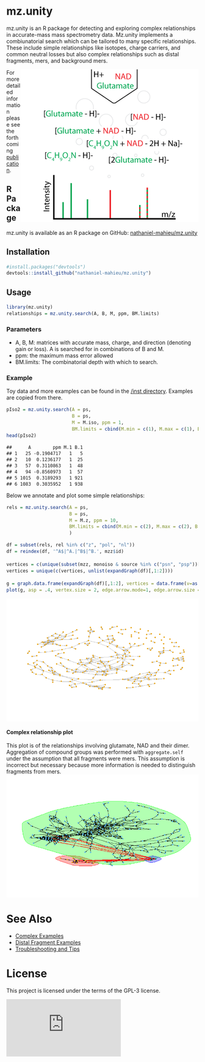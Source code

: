 # mz.unity
mz.unity is an R package for detecting and exploring complex relationships in accurate-mass mass spectrometry data.  Mz.unity implements a combiunatorial search which can be tailored to many specific relationships.  These include simple relationships like isotopes, charge carriers, and common neutral losses but also complex relationships such as distal fragments, mers, and background mers.  

<img src="signals-with-atoms-of-others.png" title="plot of chunk unnamed-chunk-22" style="float: right; margin: auto;" />

For more detailed information please see the forthcoming [publication](#).

## R Package
mz.unity is available as an R package on GitHub: [nathaniel-mahieu/mz.unity](https://github.com/nathaniel-mahieu/mz.unity)

## Installation
```r
#install.packages("devtools")
devtools::install_github("nathaniel-mahieu/mz.unity")
```

## Usage
```r
library(mz.unity)
relationships = mz.unity.search(A, B, M, ppm, BM.limits)
```

### Parameters
* A, B, M: matrices with accurate mass, charge, and direction (denoting gain or loss).  A is searched for in combinations of B and M.
* ppm: the maximum mass error allowed
* BM.limits: The combinatorial depth with which to search.

### Example
Toy data and more examples can be found in the [/inst directory](/inst/). Examples are copied from there.

```r
pIso2 = mz.unity.search(A = ps, 
                        B = ps, 
                        M = M.iso, ppm = 1, 
                        BM.limits = cbind(M.min = c(1), M.max = c(1), B.n = c(1)))
head(pIso2)
```

```
##      A        ppm M.1 B.1
## 1   25 -0.1904717   1   5
## 2   10  0.1236177   1  25
## 3   57  0.3110863   1  48
## 4   94 -0.8560973   1  57
## 5 1015  0.3189293   1 921
## 6 1083  0.3035952   1 938
```

Below we annotate and plot some simple relationships:

```r
rels = mz.unity.search(A = ps, 
                       B = ps, 
                       M = M.z, ppm = 10, 
                       BM.limits = cbind(M.min = c(2), M.max = c(2), B.n = c(1))
                       )
```

```r
df = subset(rels, rel %in% c("z", "pol", "nl"))
df = reindex(df, '^A$|^A.|^B$|^B.', mzz$id)

vertices = c(unique(subset(mzz, monoiso & source %in% c("psn", "psp"))[,"id"]))
vertices = unique(c(vertices, unlist(expandGraph(df)[,1:2])))

g = graph.data.frame(expandGraph(df)[,1:2], vertices = data.frame(v=as.character(vertices)))
plot(g, asp = .4, vertex.size = 2, edge.arrow.mode=1, edge.arrow.size = 0.3, vertex.label.cex=.6, vertex.frame.color='transparent', vertex.label.color = "transparent")
```

<img src="inst/figure_examples/unnamed-chunk-22-1.png" title="plot of chunk unnamed-chunk-22" alt="plot of chunk unnamed-chunk-22" style="display: block; margin: auto;" />

#### Complex relationship plot
This plot is of the relationships involving glutamate, NAD and their dimer.  Aggregation of compound groups was performed with `aggregate.self` under the assumption that all fragments were mers. This assumption is incorrect but necessary because more information is needed to distinguish fragments from mers.
<img src="inst/figure_examples/unnamed-chunk-26-2.png" title="plot of chunk unnamed-chunk-26" alt="plot of chunk unnamed-chunk-26" style="display: block; margin: auto;" />


# See Also
- [Complex Examples](/inst/examples.md)
- [Distal Fragment Examples](/inst/fragment_example.md)
- [Troubleshooting and Tips](/inst/troubleshooting.md)

# License
This project is licensed under the terms of the GPL-3 license.

![Analytics](https://ga-beacon.appspot.com/UA-76219673-1/readme.md?pixel)